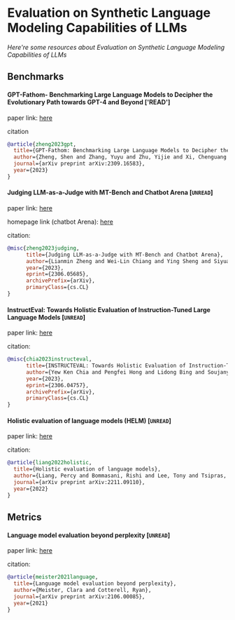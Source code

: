 # Evaluation on Synthetic Language Modeling Capabilities of LLMs
*Here're some resources about Evaluation on Synthetic Language Modeling Capabilities of LLMs*


## Benchmarks

#### GPT-Fathom- Benchmarking Large Language Models to Decipher the Evolutionary Path towards GPT-4 and Beyond ['READ']

paper link: [here](https://arxiv.org/pdf/2309.16583)

citation
```bibtex
@article{zheng2023gpt,
  title={GPT-Fathom: Benchmarking Large Language Models to Decipher the Evolutionary Path towards GPT-4 and Beyond},
  author={Zheng, Shen and Zhang, Yuyu and Zhu, Yijie and Xi, Chenguang and Gao, Pengyang and Zhou, Xun and Chang, Kevin Chen-Chuan},
  journal={arXiv preprint arXiv:2309.16583},
  year={2023}
}
```


#### Judging LLM-as-a-Judge with MT-Bench and Chatbot Arena [`UNREAD`]

paper link: [here](https://arxiv.org/pdf/2306.05685.pdf)

homepage link (chatbot Arena): [here](https://chat.lmsys.org/)

citation:
```bibtex
@misc{zheng2023judging,
      title={Judging LLM-as-a-Judge with MT-Bench and Chatbot Arena}, 
      author={Lianmin Zheng and Wei-Lin Chiang and Ying Sheng and Siyuan Zhuang and Zhanghao Wu and Yonghao Zhuang and Zi Lin and Zhuohan Li and Dacheng Li and Eric. P Xing and Hao Zhang and Joseph E. Gonzalez and Ion Stoica},
      year={2023},
      eprint={2306.05685},
      archivePrefix={arXiv},
      primaryClass={cs.CL}
}
```


#### InstructEval: Towards Holistic Evaluation of Instruction-Tuned Large Language Models [`UNREAD`]

paper link: [here](https://arxiv.org/pdf/2306.04757.pdf)

citation: 
```bibtex
@misc{chia2023instructeval,
      title={INSTRUCTEVAL: Towards Holistic Evaluation of Instruction-Tuned Large Language Models}, 
      author={Yew Ken Chia and Pengfei Hong and Lidong Bing and Soujanya Poria},
      year={2023},
      eprint={2306.04757},
      archivePrefix={arXiv},
      primaryClass={cs.CL}
}
```
    


#### Holistic evaluation of language models (HELM) [`UNREAD`]

paper link: [here](https://arxiv.org/pdf/2211.09110.pdf)

citation: 
```bibtex
@article{liang2022holistic,
  title={Holistic evaluation of language models},
  author={Liang, Percy and Bommasani, Rishi and Lee, Tony and Tsipras, Dimitris and Soylu, Dilara and Yasunaga, Michihiro and Zhang, Yian and Narayanan, Deepak and Wu, Yuhuai and Kumar, Ananya and others},
  journal={arXiv preprint arXiv:2211.09110},
  year={2022}
}
```
    



## Metrics

#### Language model evaluation beyond perplexity [`UNREAD`]

paper link: [here](https://arxiv.org/pdf/2106.00085)

citation: 
```bibtex
@article{meister2021language,
  title={Language model evaluation beyond perplexity},
  author={Meister, Clara and Cotterell, Ryan},
  journal={arXiv preprint arXiv:2106.00085},
  year={2021}
}
```
    